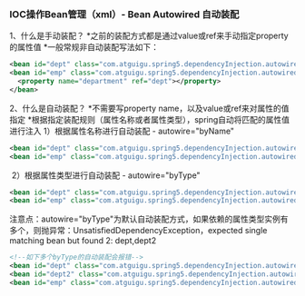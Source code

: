 ### IOC操作Bean管理（xml）- Bean Autowired 自动装配

1、什么是手动装配？
	*之前的装配方式都是通过value或ref来手动指定property的属性值
	*一般常规非自动装配写法如下：

```xml
<bean id="dept" class="com.atguigu.spring5.dependencyInjection.autowired.Department"/>
<bean id="emp" class="com.atguigu.spring5.dependencyInjection.autowired.Employee">
  <property name="department" ref="dept"></property>
</bean>
```



2、什么是自动装配？
	*不需要写property name，以及value或ref来对属性的值指定
	*根据指定装配规则（属性名称或者属性类型），spring自动将匹配的属性值进行注入
	1）根据属性名称进行自动装配 - autowire="byName"

```xml
<bean id="dept" class="com.atguigu.spring5.dependencyInjection.autowired.Department"/>
<bean id="emp" class="com.atguigu.spring5.dependencyInjection.autowired.Employee" autowire="byName"/>
```

​	2）根据属性类型进行自动装配 - autowire="byType"

```xml
<bean id="dept" class="com.atguigu.spring5.dependencyInjection.autowired.Department"/>
<bean id="emp" class="com.atguigu.spring5.dependencyInjection.autowired.Employee" autowire="byType"/>
```

​	注意点：autowire="byType"为默认自动装配方式，如果依赖的属性类型实例有多个，则抛异常：UnsatisfiedDependencyException，expected single matching bean but found 2: dept,dept2

```xml
<!--如下多个byType的自动装配会报错-->
<bean id="dept" class="com.atguigu.spring5.dependencyInjection.autowired.Department"/>
<bean id="dept2" class="com.atguigu.spring5.dependencyInjection.autowired.Department"/>
<bean id="emp" class="com.atguigu.spring5.dependencyInjection.autowired.Employee" autowire="byType"/>
```



